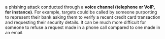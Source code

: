 a phishing attack conducted through a **voice channel (telephone or VoIP, for instance)**. For example, targets could be called by someone purporting to represent their bank asking them to verify a recent credit card transaction and requesting their security details. It can be much more difficult for someone to refuse a request made in a phone call compared to one made in an email. 